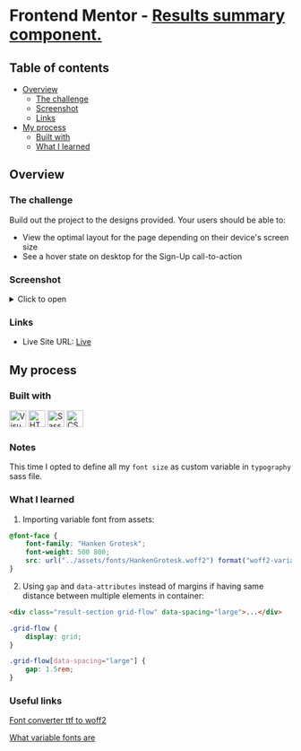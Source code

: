 # Frontend Mentor - [Results summary component.](https://www.frontendmentor.io/challenges/results-summary-component-CE_K6s0maV)

## Table of contents

- [Overview](#overview)
  - [The challenge](#the-challenge)
  - [Screenshot](#screenshot)
  - [Links](#links)
- [My process](#my-process)
  - [Built with](#built-with)
  - [What I learned](#what-i-learned)

## Overview

### The challenge

Build out the project to the designs provided.
Your users should be able to:

- View the optimal layout for the page depending on their device's screen size
- See a hover state on desktop for the Sign-Up call-to-action

### Screenshot

<details>

<summary>Click to open</summary>

![Desktop]()
![Mobile]()

</details>

### Links

- Live Site URL: [Live](https://solracss.github.io/fem-results-summary-component/)

## My process

### Built with

<div >
	<img width="30" src="https://user-images.githubusercontent.com/25181517/192108891-d86b6220-e232-423a-bf5f-90903e6887c3.png" alt="Visual Studio Code" title="Visual Studio Code"/>
	<img width="30" src="https://user-images.githubusercontent.com/25181517/192158954-f88b5814-d510-4564-b285-dff7d6400dad.png" alt="HTML" title="HTML"/>
	<img width="30" src="https://user-images.githubusercontent.com/25181517/192158956-48192682-23d5-4bfc-9dfb-6511ade346bc.png" alt="Sass" title="Sass"/>
	<img width="30" src="https://user-images.githubusercontent.com/25181517/183898674-75a4a1b1-f960-4ea9-abcb-637170a00a75.png" alt="CSS" title="CSS"/>
</div>

### Notes

This time I opted to define all my `font size` as custom variable in `typography` sass file.

### What I learned

1. Importing variable font from assets:

```css
@font-face {
	font-family: "Hanken Grotesk";
	font-weight: 500 800;
	src: url("../assets/fonts/HankenGrotesk.woff2") format("woff2-variations");
}
```

2. Using `gap` and `data-attributes` instead of margins if having same distance between multiple elements in container:

```html
<div class="result-section grid-flow" data-spacing="large">...</div>
```

```css
.grid-flow {
	display: grid;
}

.grid-flow[data-spacing="large"] {
	gap: 1.5rem;
}
```

### Useful links

[Font converter ttf to woff2](https://everythingfonts.com/ttf-to-woff2)

[What variable fonts are](https://www.youtube.com/watch?v=0fVymQ7SZw0)
